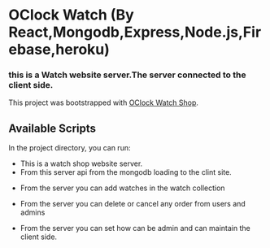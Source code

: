 # OClock Watch   (By React,Mongodb,Express,Node.js,Firebase,heroku)

### this is a Watch website server.The server connected to the client side.


This project was bootstrapped with [OClock Watch Shop](https://oclock-watch-shop.firebaseapp.com/).

## Available Scripts

In the project directory, you can run:
* This is a watch shop website server.
* From this server api from the mongodb loading to the clint site.
- From the server you can add watches in the watch collection 

- From the server you can delete or cancel any order from users and admins
- From the server you can set how can be admin and can maintain the client side.